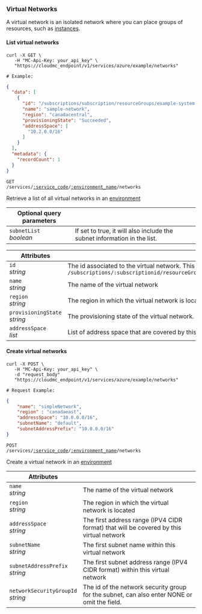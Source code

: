 ### Virtual Networks

A virtual network is an isolated network where you can place groups of resources, such as [instances](#azure-instances).

<!-------------------- LIST VIRTUAL NETWORKS -------------------->

#### List virtual networks

```shell
curl -X GET \
   -H "MC-Api-Key: your_api_key" \
   "https://cloudmc_endpoint/v1/services/azure/example/networks"

# Example:
```
```json
{
  "data": [
    {
      "id": "/subscriptions/subscription/resourceGroups/example-system-azure-example/providers/Microsoft.Network/virtualNetworks/sample-network",
      "name": "sample-network",
      "region": "canadacentral",
      "provisioningState": "Succeeded",
      "addressSpace": [
        "10.2.0.0/16"
      ]
    }
  ],
  "metadata": {
    "recordCount": 1
  }
}
```

<code>GET /services/<a href="#administration-service-connections">:service_code</a>/<a href="#administration-environments">:environment_name</a>/networks</code>

Retrieve a list of all virtual networks in an [environment](#administration-environments)

Optional query parameters | &nbsp;
---------- | -----
`subnetList`<br/>*boolean* | If set to true, it will also include the subnet information in the list. 


Attributes | &nbsp;
---------- | -----
`id`<br/>*string* | The id associated to the virtual network. This is a canonized id from azure which is the form of `/subscriptions/:subscriptionid/resourceGroups/:resourcegroup/providers/Microsoft.Network/virtualNetworks/:networkName`
`name`<br/>*string* | The name of the virtual network
`region`<br/>*string* | The region in which the virtual network is located
`provisioningState`<br/>*string* | The provisioning state of the virtual network. Possible values are : Succeeded, Updating, Deleting and Failed
`addressSpace`<br/>*list* | List of address space that are covered by this virtual network


<!-------------------- CREATE VIRTUAL NETWORKS -------------------->

#### Create virtual networks

```shell
curl -X POST \
   -H "MC-Api-Key: your_api_key" \
   -d "request_body"
   "https://cloudmc_endpoint/v1/services/azure/example/networks"

# Request Example:
```
```json
{
	"name": "simpleNetwork",
	"region" : "canadaeast",
	"addressSpace": "10.0.0.0/16",
	"subnetName": "default",
	"subnetAddressPrefix": "10.0.0.0/16"
}
```

<code>POST /services/<a href="#administration-service-connections">:service_code</a>/<a href="#administration-environments">:environment_name</a>/networks</code>

Create a virtual network in an [environment](#administration-environments)

Attributes | &nbsp;
---------- | -----
`name`<br/>*string* | The name of the virtual network
`region`<br/>*string* | The region in which the virtual network is located
`addressSpace`<br/>*string* | The first address range (IPV4 CIDR format) that will be covered by this virtual network
`subnetName`<br/>*string* | The first subnet name within this virtual network
`subnetAddressPrefix`<br/>*string* | The first subnet address range (IPV4 CIDR format) within this virtual network
`networkSecurityGroupId`<br>*string* | The id of the network security group for the subnet, can also enter NONE or omit the field.